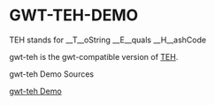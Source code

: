 GWT-TEH-DEMO
============

TEH stands for __T__oString __E__quals __H__ashCode

gwt-teh is the gwt-compatible version of [TEH](https://github.com/wokier/TEH).

gwt-teh Demo Sources

[gwt-teh Demo](http://gwt-teh-demo.appspot.com/)

